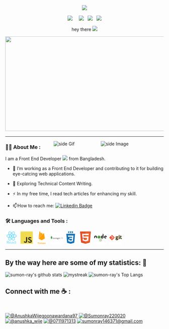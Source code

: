 <div id="header" align="center">
  <img src="https://media.giphy.com/media/M9gbBd9nbDrOTu1Mqx/giphy.gif" width="100"/>
 
  
  &nbsp; [<img src="https://github.com/sciencepal/sciencepal/blob/master/assets/discord-round.svg" width="3.5%"/>](https://discord.gg/sumon_ray)  &nbsp;  &nbsp; [<img src="https://img.icons8.com/color/48/000000/linkedin.png" width="3.5%"/>](https://www.linkedin.com/in/sumon60/)  &nbsp; [<img src="https://img.icons8.com/fluent/48/000000/facebook-new.png" width="3.5%"/>](https://www.facebook.com/Sumonray220020/)  &nbsp; [<img src="https://img.icons8.com/fluent/48/000000/instagram-new.png" width="3.5%"/>](https://www.instagram.com/aditya.pal23/)  &nbsp;   
  
  hey there
    <img src="https://media.giphy.com/media/hvRJCLFzcasrR4ia7z/giphy.gif" width="30px"/>
  </h1>

  
</div>
<div align="center">
  <img src="https://media.giphy.com/media/dWesBcTLavkZuG35MI/giphy.gif" width="600" height="300"/>
</div>

---

  
<img src="https://github.com/sciencepal/sciencepal/blob/master/assets/life_balance.gif" alt="side Image" align="right" width="200" height="auto" />
<a href="https://ko-fi.com/sciencepal"> <img src="https://media3.giphy.com/media/ZEB6yFbLnhyQf7g3hn/giphy.gif" alt="side Gif" align="right" width="150" height="auto"/> </a>
  
 ### :woman_technologist: About Me :
I am a Front End Developer <img src="https://media.giphy.com/media/WUlplcMpOCEmTGBtBW/giphy.gif" width="30"> from Bangladesh.
- :telescope: I’m working as a Front End Developer and contributing to it for building eye-catcing web applications.

- :seedling: Exploring Technical Content Writing.

- :zap: In my free time, I read tech articles for enhancing my skill.

- :mailbox:How to reach me: [![Linkedin Badge](https://img.shields.io/badge/-kakbar-blue?style=flat&logo=Linkedin&logoColor=white)](https://www.linkedin.com/in/sumon60/)


### :hammer_and_wrench: Languages and Tools :
<div>

  <img src="https://github.com/devicons/devicon/blob/master/icons/react/react-original-wordmark.svg" title="React" alt="React" width="40" height="40"/>&nbsp;
  <img src="https://github.com/devicons/devicon/blob/master/icons/javascript/javascript-original.svg" title="JavaScript" alt="JavaScript" width="40" height="40"/>&nbsp;
  <img src="https://github.com/devicons/devicon/blob/master/icons/firebase/firebase-plain-wordmark.svg" title="Firebase" alt="Firebase" width="40" height="40"/>&nbsp;
    <code><img height="40" src="https://raw.githubusercontent.com/github/explore/80688e429a7d4ef2fca1e82350fe8e3517d3494d/topics/mongodb/mongodb.png"></code>
</code>
  <img src="https://github.com/devicons/devicon/blob/master/icons/css3/css3-plain-wordmark.svg"  title="CSS3" alt="CSS" width="40" height="40"/>&nbsp;
  <img src="https://github.com/devicons/devicon/blob/master/icons/html5/html5-original.svg" title="HTML5" alt="HTML" width="40" height="40"/>&nbsp;
  <img src="https://github.com/devicons/devicon/blob/master/icons/nodejs/nodejs-original-wordmark.svg" title="NodeJS" alt="NodeJS" width="40" height="40"/>&nbsp;
  <code><img height="40" src="https://raw.githubusercontent.com/github/explore/80688e429a7d4ef2fca1e82350fe8e3517d3494d/topics/git/git.png"></code>
</div>

---

## By the way here are some of my statistics: 🚀
![sumon-ray's github stats](https://github-readme-stats.vercel.app/api?username=sumon-ray&show_icons=true&theme=tokyonight)
<img src="https://github-readme-streak-stats.herokuapp.com/?user=sumon-ray&theme=tokyonight" alt="mystreak"/>
![sumon-ray's Top Langs](https://github-readme-stats.vercel.app/api/top-langs/?username=sumon-ray&theme=tokyonight&layout=compact)



## Connect with me ☕ :

<br>

 [![@AnushkaWijegoonawardana97](https://img.icons8.com/fluency/48/000000/facebook.png "@Sumonray220020")](https://www.facebook.com/Sumonray220020) [![@Sumonray220020](https://img.icons8.com/fluency/48/000000/linkedin.png "@anushkawijegoonawardana97")](https://www.linkedin.com/in/sumon60/) [![@anushka_wije](https://img.icons8.com/fluency/48/000000/twitter-squared.png "@anushka_wije")](https://twitter.com/Sumon_Ray) [![@0711971313](https://img.icons8.com/fluency/48/000000/phone-disconnected.png "@0711971313")](tel:0711971313) [![sumonray146371@gmail.com](https://img.icons8.com/fluency/48/000000/apple-mail.png "@sumonray146371@gmail.com")](sumonray146371@gmail.com)

<br>
